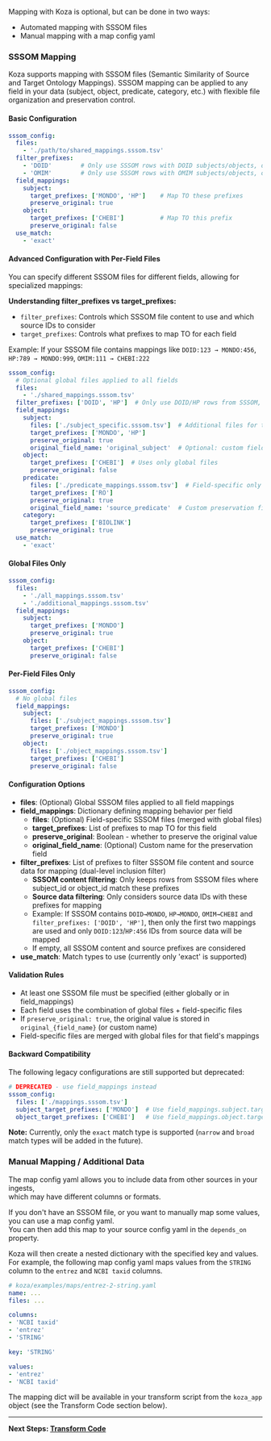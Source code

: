 
Mapping with Koza is optional, but can be done in two ways:  

- Automated mapping with SSSOM files  
- Manual mapping with a map config yaml

### SSSOM Mapping

Koza supports mapping with SSSOM files (Semantic Similarity of Source and Target Ontology Mappings).
SSSOM mapping can be applied to any field in your data (subject, object, predicate, category, etc.)
with flexible file organization and preservation control.

#### Basic Configuration

```yaml
sssom_config:
  files:
    - './path/to/shared_mappings.sssom.tsv'
  filter_prefixes:
    - 'DOID'        # Only use SSSOM rows with DOID subjects/objects, only map DOID IDs from source
    - 'OMIM'        # Only use SSSOM rows with OMIM subjects/objects, only map OMIM IDs from source
  field_mappings:
    subject:
      target_prefixes: ['MONDO', 'HP']    # Map TO these prefixes
      preserve_original: true
    object:
      target_prefixes: ['CHEBI']          # Map TO this prefix
      preserve_original: false
  use_match:
    - 'exact'
```

#### Advanced Configuration with Per-Field Files

You can specify different SSSOM files for different fields, allowing for specialized mappings:

**Understanding filter_prefixes vs target_prefixes:**
- `filter_prefixes`: Controls which SSSOM file content to use and which source IDs to consider
- `target_prefixes`: Controls what prefixes to map TO for each field

Example: If your SSSOM file contains mappings like `DOID:123 → MONDO:456`, `HP:789 → MONDO:999`, `OMIM:111 → CHEBI:222`

```yaml
sssom_config:
  # Optional global files applied to all fields
  files:
    - './shared_mappings.sssom.tsv'
  filter_prefixes: ['DOID', 'HP']  # Only use DOID/HP rows from SSSOM, ignore OMIM→CHEBI
  field_mappings:
    subject:
      files: ['./subject_specific.sssom.tsv']  # Additional files for this field
      target_prefixes: ['MONDO', 'HP']
      preserve_original: true
      original_field_name: 'original_subject'  # Optional: custom field name
    object:
      target_prefixes: ['CHEBI']  # Uses only global files
      preserve_original: false
    predicate:
      files: ['./predicate_mappings.sssom.tsv']  # Field-specific only
      target_prefixes: ['RO']
      preserve_original: true
      original_field_name: 'source_predicate'  # Custom preservation field
    category:
      target_prefixes: ['BIOLINK']
      preserve_original: true
  use_match:
    - 'exact'
```

#### Global Files Only

```yaml
sssom_config:
  files:
    - './all_mappings.sssom.tsv'
    - './additional_mappings.sssom.tsv'
  field_mappings:
    subject:
      target_prefixes: ['MONDO']
      preserve_original: true
    object:
      target_prefixes: ['CHEBI']
      preserve_original: false
```

#### Per-Field Files Only

```yaml
sssom_config:
  # No global files
  field_mappings:
    subject:
      files: ['./subject_mappings.sssom.tsv']
      target_prefixes: ['MONDO']
      preserve_original: true
    object:
      files: ['./object_mappings.sssom.tsv']
      target_prefixes: ['CHEBI']
      preserve_original: false
```

#### Configuration Options

- **files**: (Optional) Global SSSOM files applied to all field mappings
- **field_mappings**: Dictionary defining mapping behavior per field
  - **files**: (Optional) Field-specific SSSOM files (merged with global files)
  - **target_prefixes**: List of prefixes to map TO for this field
  - **preserve_original**: Boolean - whether to preserve the original value
  - **original_field_name**: (Optional) Custom name for the preservation field
- **filter_prefixes**: List of prefixes to filter SSSOM file content and source data for mapping (dual-level inclusion filter)
  - **SSSOM content filtering**: Only keeps rows from SSSOM files where subject_id or object_id match these prefixes
  - **Source data filtering**: Only considers source data IDs with these prefixes for mapping
  - Example: If SSSOM contains `DOID→MONDO`, `HP→MONDO`, `OMIM→CHEBI` and `filter_prefixes: ['DOID', 'HP']`, then only the first two mappings are used and only `DOID:123`/`HP:456` IDs from source data will be mapped
  - If empty, all SSSOM content and source prefixes are considered
- **use_match**: Match types to use (currently only 'exact' is supported)

#### Validation Rules

- At least one SSSOM file must be specified (either globally or in field_mappings)
- Each field uses the combination of global files + field-specific files
- If `preserve_original: true`, the original value is stored in `original_{field_name}` (or custom name)
- Field-specific files are merged with global files for that field's mappings

#### Backward Compatibility

The following legacy configurations are still supported but deprecated:

```yaml
# DEPRECATED - use field_mappings instead
sssom_config:
  files: ['./mappings.sssom.tsv']
  subject_target_prefixes: ['MONDO']  # Use field_mappings.subject.target_prefixes
  object_target_prefixes: ['CHEBI']   # Use field_mappings.object.target_prefixes
```

**Note:** Currently, only the `exact` match type is supported (`narrow` and `broad` match types will be added in the future).

### Manual Mapping / Additional Data

The map config yaml allows you to include data from other sources in your ingests,  
which may have different columns or formats.  

If you don't have an SSSOM file, or you want to manually map some values, you can use a map config yaml.  
You can then add this map to your source config yaml in the `depends_on` property.  

Koza will then create a nested dictionary with the specified key and values.  
For example, the following map config yaml maps values from the `STRING` column to the `entrez` and `NCBI taxid` columns.

```yaml
# koza/examples/maps/entrez-2-string.yaml
name: ...
files: ...

columns:
- 'NCBI taxid'
- 'entrez'
- 'STRING'

key: 'STRING'

values:
- 'entrez'
- 'NCBI taxid'
```

    
The mapping dict will be available in your transform script from the `koza_app` object (see the Transform Code section below).

---

**Next Steps: [Transform Code](./transform.md)**